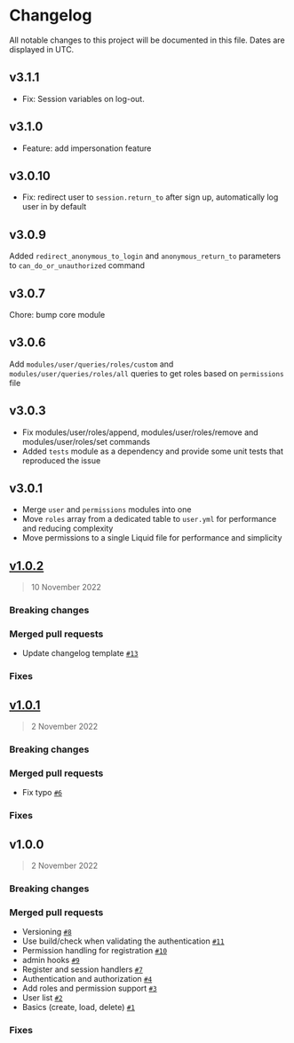 # Changelog

All notable changes to this project will be documented in this file. Dates are displayed in UTC.

## v3.1.1

* Fix: Session variables on log-out.

## v3.1.0

* Feature: add impersonation feature

## v3.0.10

* Fix: redirect user to `session.return_to` after sign up, automatically log user in by default

## v3.0.9

Added `redirect_anonymous_to_login` and `anonymous_return_to` parameters to `can_do_or_unauthorized` command

## v3.0.7

Chore: bump core module

## v3.0.6

Add `modules/user/queries/roles/custom` and `modules/user/queries/roles/all` queries to get roles based on `permissions` file

## v3.0.3

* Fix modules/user/roles/append, modules/user/roles/remove and modules/user/roles/set commands
* Added `tests` module as a dependency and provide some unit tests that reproduced the issue


## v3.0.1

* Merge `user` and `permissions` modules into one
* Move `roles` array from a dedicated table to `user.yml` for performance and reducing complexity
* Move permissions to a single Liquid file for performance and simplicity

## [v1.0.2](https://github.com/Platform-OS/pos-module-user/compare/v1.0.1...v1.0.2)

> 10 November 2022

### Breaking changes

### Merged pull requests
- Update changelog template [`#13`](https://github.com/Platform-OS/pos-module-user/pull/13)

### Fixes

## [v1.0.1](https://github.com/Platform-OS/pos-module-user/compare/v1.0.0...v1.0.1)

> 2 November 2022

### Breaking changes

### Merged pull requests
- Fix typo [`#6`](https://github.com/Platform-OS/pos-module-user/pull/6)

### Fixes

## v1.0.0

> 2 November 2022

### Breaking changes

### Merged pull requests
- Versioning [`#8`](https://github.com/Platform-OS/pos-module-user/pull/8)
- Use build/check when validating the authentication [`#11`](https://github.com/Platform-OS/pos-module-user/pull/11)
- Permission handling for registration [`#10`](https://github.com/Platform-OS/pos-module-user/pull/10)
- admin hooks [`#9`](https://github.com/Platform-OS/pos-module-user/pull/9)
- Register and session handlers [`#7`](https://github.com/Platform-OS/pos-module-user/pull/7)
- Authentication and authorization [`#4`](https://github.com/Platform-OS/pos-module-user/pull/4)
- Add roles and permission support [`#3`](https://github.com/Platform-OS/pos-module-user/pull/3)
- User list [`#2`](https://github.com/Platform-OS/pos-module-user/pull/2)
- Basics (create, load, delete) [`#1`](https://github.com/Platform-OS/pos-module-user/pull/1)

### Fixes
